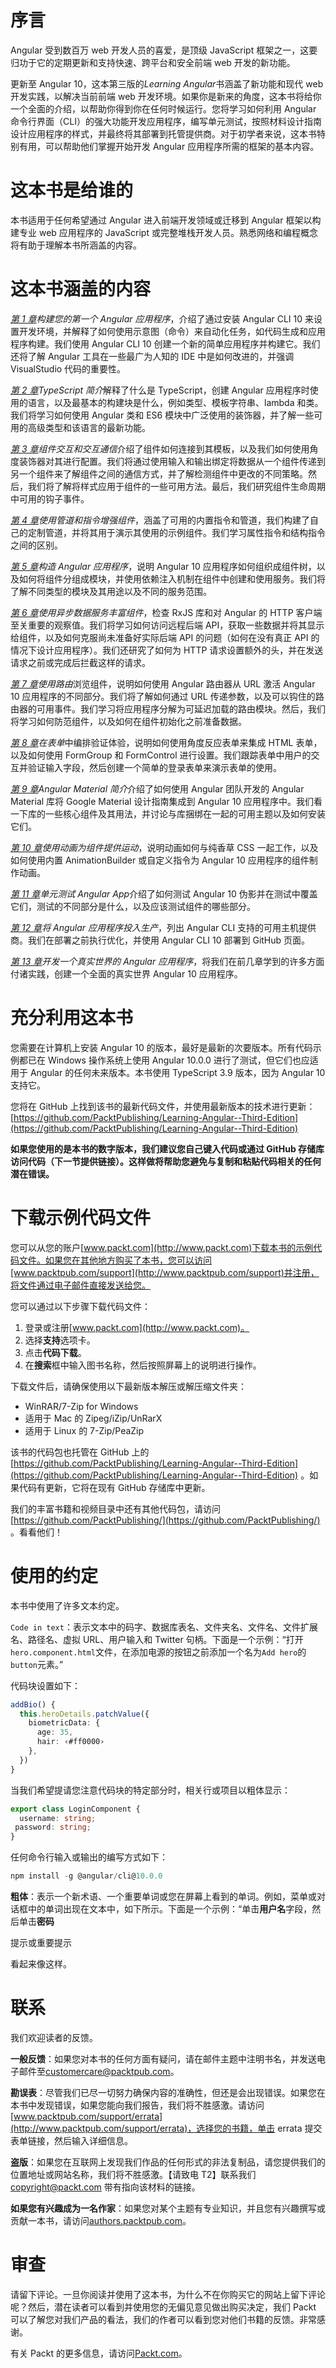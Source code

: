 # 序言

Angular 受到数百万 web 开发人员的喜爱，是顶级 JavaScript 框架之一，这要归功于它的定期更新和支持快速、跨平台和安全前端 web 开发的新功能。

更新至 Angular 10，这本第三版的*Learning Angular*书涵盖了新功能和现代 web 开发实践，以解决当前前端 web 开发环境。如果你是新来的角度，这本书将给你一个全面的介绍，以帮助你得到你在任何时候运行。您将学习如何利用 Angular 命令行界面（CLI）的强大功能开发应用程序，编写单元测试，按照材料设计指南设计应用程序的样式，并最终将其部署到托管提供商。对于初学者来说，这本书特别有用，可以帮助他们掌握开始开发 Angular 应用程序所需的框架的基本内容。

# 这本书是给谁的

本书适用于任何希望通过 Angular 进入前端开发领域或迁移到 Angular 框架以构建专业 web 应用程序的 JavaScript 或完整堆栈开发人员。熟悉网络和编程概念将有助于理解本书所涵盖的内容。

# 这本书涵盖的内容

[*第 1 章*](01.html#_idTextAnchor015)*构建您的第一个 Angular 应用程序*，介绍了通过安装 Angular CLI 10 来设置开发环境，并解释了如何使用示意图（命令）来自动化任务，如代码生成和应用程序构建。我们使用 Angular CLI 10 创建一个新的简单应用程序并构建它。我们还将了解 Angular 工具在一些最广为人知的 IDE 中是如何改进的，并强调 VisualStudio 代码的重要性。

[*第 2 章*](02.html#_idTextAnchor050)*TypeScript 简介*解释了什么是 TypeScript，创建 Angular 应用程序时使用的语言，以及最基本的构建块是什么，例如类型、模板字符串、lambda 和类。我们将学习如何使用 Angular 类和 ES6 模块中广泛使用的装饰器，并了解一些可用的高级类型和该语言的最新功能。

[*第 3 章*](03.html#_idTextAnchor092)*组件交互和交互通信*介绍了组件如何连接到其模板，以及我们如何使用角度装饰器对其进行配置。我们将通过使用输入和输出绑定将数据从一个组件传递到另一个组件来了解组件之间的通信方式，并了解检测组件中更改的不同策略。然后，我们将了解将样式应用于组件的一些可用方法。最后，我们研究组件生命周期中可用的钩子事件。

[*第 4 章*](04.html#_idTextAnchor113)*使用管道和指令增强组件*，涵盖了可用的内置指令和管道，我们构建了自己的定制管道，并将其用于演示其使用的示例组件。我们学习属性指令和结构指令之间的区别。

[*第 5 章*](05.html#_idTextAnchor129)*构造 Angular 应用程序*，说明 Angular 10 应用程序如何组织成组件树，以及如何将组件分组成模块，并使用依赖注入机制在组件中创建和使用服务。我们将了解不同类型的模块及其用途以及不同的服务范围。

[*第 6 章*](06.html#_idTextAnchor149)*使用异步数据服务丰富组件*，检查 RxJS 库和对 Angular 的 HTTP 客户端至关重要的观察值。我们将学习如何访问远程后端 API，获取一些数据并将其显示给组件，以及如何克服尚未准备好实际后端 API 的问题（如何在没有真正 API 的情况下设计应用程序）。我们还研究了如何为 HTTP 请求设置额外的头，并在发送请求之前或完成后拦截这样的请求。

[*第 7 章*](07.html#_idTextAnchor168)*使用路由*浏览组件，说明如何使用 Angular 路由器从 URL 激活 Angular 10 应用程序的不同部分。我们将了解如何通过 URL 传递参数，以及可以钩住的路由器的可用事件。我们学习将应用程序分解为可延迟加载的路由模块。然后，我们将学习如何防范组件，以及如何在组件初始化之前准备数据。

[*第 8 章*](08.html#_idTextAnchor197)*在表单*中编排验证体验，说明如何使用角度反应表单来集成 HTML 表单，以及如何使用 FormGroup 和 FormControl 进行设置。我们跟踪表单中用户的交互并验证输入字段，然后创建一个简单的登录表单来演示表单的使用。

[*第 9 章*](09.html#_idTextAnchor212)*Angular Material 简介*介绍了如何使用 Angular 团队开发的 Angular Material 库将 Google Material 设计指南集成到 Angular 10 应用程序中。我们看一下库的一些核心组件及其用法，并讨论与库捆绑在一起的可用主题以及如何安装它们。

[*第 10 章*](10.html#_idTextAnchor234)*使用动画为组件提供运动*，说明动画如何与纯香草 CSS 一起工作，以及如何使用内置 AnimationBuilder 或自定义指令为 Angular 10 应用程序的组件制作动画。

[*第 11 章*](11.html#_idTextAnchor244)*单元测试 Angular App*介绍了如何测试 Angular 10 伪影并在测试中覆盖它们，测试的不同部分是什么，以及应该测试组件的哪些部分。

[*第 12 章*](12.html#_idTextAnchor268)*将 Angular 应用程序投入生产*，列出 Angular CLI 支持的可用主机提供商。我们在部署之前执行优化，并使用 Angular CLI 10 部署到 GitHub 页面。

[*第 13 章*](13.html#_idTextAnchor275)*开发一个真实世界的 Angular 应用程序*，将我们在前几章学到的许多方面付诸实践，创建一个全面的真实世界 Angular 10 应用程序。

# 充分利用这本书

您需要在计算机上安装 Angular 10 的版本，最好是最新的次要版本。所有代码示例都已在 Windows 操作系统上使用 Angular 10.0.0 进行了测试，但它们也应适用于 Angular 的任何未来版本。本书使用 TypeScript 3.9 版本，因为 Angular 10 支持它。

您将在 GitHub 上找到该书的最新代码文件，并使用最新版本的技术进行更新：[https://github.com/PacktPublishing/Learning-Angular--Third-Edition](https://github.com/PacktPublishing/Learning-Angular--Third-Edition)

**如果您使用的是本书的数字版本，我们建议您自己键入代码或通过 GitHub 存储库访问代码（下一节提供链接）。这样做将帮助您避免与复制和粘贴代码相关的任何潜在错误。**

# 下载示例代码文件

您可以从您的账户[www.packt.com](http://www.packt.com)下载本书的示例代码文件。如果您在其他地方购买了本书，您可以访问[www.packtpub.com/support](http://www.packtpub.com/support)并注册，将文件通过电子邮件直接发送给您。

您可以通过以下步骤下载代码文件：

1.  登录或注册[www.packt.com](http://www.packt.com)。
2.  选择**支持**选项卡。
3.  点击**代码下载**。
4.  在**搜索**框中输入图书名称，然后按照屏幕上的说明进行操作。

下载文件后，请确保使用以下最新版本解压或解压缩文件夹：

*   WinRAR/7-Zip for Windows
*   适用于 Mac 的 Zipeg/iZip/UnRarX
*   适用于 Linux 的 7-Zip/PeaZip

该书的代码包也托管在 GitHub 上的[https://github.com/PacktPublishing/Learning-Angular--Third-Edition](https://github.com/PacktPublishing/Learning-Angular--Third-Edition) 。如果代码有更新，它将在现有 GitHub 存储库中更新。

我们的丰富书籍和视频目录中还有其他代码包，请访问[https://github.com/PacktPublishing/](https://github.com/PacktPublishing/) 。看看他们！

# 使用的约定

本书中使用了许多文本约定。

`Code in text`：表示文本中的码字、数据库表名、文件夹名、文件名、文件扩展名、路径名、虚拟 URL、用户输入和 Twitter 句柄。下面是一个示例：“打开`hero.component.html`文件，在添加电源的按钮之前添加一个名为`Add hero`的`button`元素。”

代码块设置如下：

```ts
addBio() {
  this.heroDetails.patchValue({
    biometricData: {
      age: 35,
      hair: ‹#ff0000›
    },
  })
}
```

当我们希望提请您注意代码块的特定部分时，相关行或项目以粗体显示：

```ts
export class LoginComponent {
  username: string;
 password: string;
}
```

任何命令行输入或输出的编写方式如下：

```ts
npm install -g @angular/cli@10.0.0
```

**粗体**：表示一个新术语、一个重要单词或您在屏幕上看到的单词。例如，菜单或对话框中的单词出现在文本中，如下所示。下面是一个示例：“单击**用户名**字段，然后单击**密码**

提示或重要提示

看起来像这样。

# 联系

我们欢迎读者的反馈。

**一般反馈**：如果您对本书的任何方面有疑问，请在邮件主题中注明书名，并发送电子邮件至[customercare@packtpub.com](mailto:customercare@packtpub.com)。

**勘误表**：尽管我们已尽一切努力确保内容的准确性，但还是会出现错误。如果您在本书中发现错误，如果您能向我们报告，我们将不胜感激。请访问[www.packtpub.com/support/errata](http://www.packtpub.com/support/errata)，选择您的书籍，单击 errata 提交表单链接，然后输入详细信息。

**盗版**：如果您在互联网上发现我们作品的任何形式的非法复制品，请您提供我们的位置地址或网站名称，我们将不胜感激。【请致电 T2】联系我们 copyright@packt.com 带有指向该材料的链接。

**如果您有兴趣成为一名作家**：如果您对某个主题有专业知识，并且您有兴趣撰写或贡献一本书，请访问[authors.packtpub.com](http://authors.packtpub.com)。

# 审查

请留下评论。一旦你阅读并使用了这本书，为什么不在你购买它的网站上留下评论呢？然后，潜在读者可以看到并使用您的无偏见意见做出购买决定，我们 Packt 可以了解您对我们产品的看法，我们的作者可以看到您对他们书籍的反馈。非常感谢。

有关 Packt 的更多信息，请访问[Packt.com](http://packt.com)。